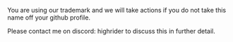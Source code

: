 You are using our trademark and we will take actions if you do not take this name off your github profile.

Please contact me on discord: highrider to discuss this in further detail.
